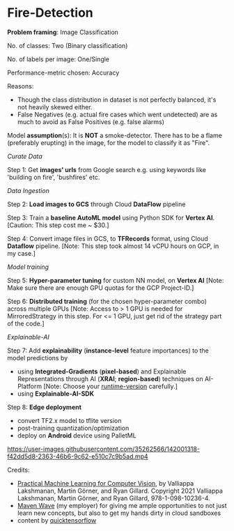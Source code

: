 # Fire-Detection

**Problem framing**: Image Classification

No. of classes: Two (Binary classification)

No. of labels per image: One/Single

Performance-metric chosen: Accuracy

Reasons:
- Though the class distribution in dataset is not perfectly balanced, it's not heavily skewed either.
- False Negatives (e.g. actual fire cases which went undetected) are as much to avoid as False Positives (e.g. false alarms)

Model **assumption**(s): It is **NOT** a smoke-detector. There has to be a flame (preferably erupting) in the image, for the model to classify it as "Fire".

_Curate Data_

Step 1: Get **images' urls** from Google search e.g. using keywords like 'building on fire', 'bushfires' etc.

_Data Ingestion_

Step 2: **Load images to GCS** through Cloud **DataFlow** pipeline

Step 3: Train a **baseline AutoML model** using Python SDK for **Vertex AI**.
[Caution: This step cost me ~ $30.]

Step 4: Convert image files in GCS, to **TFRecords** format, using Cloud **Dataflow** pipeline.
[Note: This step took almost 14 vCPU hours on GCP, in my case.]

_Model training_

Step 5: **Hyper-parameter tuning** for custom NN model, on **Vertex AI**
[Note: Make sure there are enough GPU quotas for the GCP Project-ID.]

Step 6: **Distributed training** (for the chosen hyper-parameter combo) across multiple GPUs
[Note: Access to > 1 GPU is needed for MirroredStrategy in this step. For <= 1 GPU, just get rid of the strategy part of the code.]

_Explainable-AI_

Step 7: Add **explainability** (**instance-level** feature importances) to the model predictions by
- using **Integrated-Gradients** (**pixel-based**) and Explainable Representations through AI (**XRAI**; **region-based**) techniques on AI-Platform
[Note: Choose your [runtime-version](https://cloud.google.com/ai-platform/training/docs/runtime-version-list) carefully.]
- using **Explainable-AI-SDK**

Step 8: **Edge deployment**
- convert TF2.x model to tflite version
- post-training quantization/optimization
- deploy on **Android** device using PalletML

https://user-images.githubusercontent.com/35262566/142001318-f42dd5d8-2363-46b6-9c62-e510c7c9b5ad.mp4

Credits:
- [Practical Machine Learning for Computer Vision](https://www.oreilly.com/library/view/practical-machine-learning/9781098102357/), by Valliappa Lakshmanan, Martin Görner, and Ryan Gillard. Copyright 2021 Valliappa Lakshmanan, Martin Görner, and Ryan Gillard, 978-1-098-10236-4.
- [Maven Wave](https://www.mavenwave.com/) (my employer) for giving me ample opportunities to not just learn new concepts, but also to get my hands dirty in cloud sandboxes
- content by [quicktensorflow](https://courses.quicktensorflow.com/courses/)
